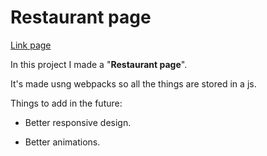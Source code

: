 # Restaurant page
[Link page](https://vlunaklick.github.io/restaurant_page/)

In this project I made a "**Restaurant page**".

It's made usng webpacks so all the things are stored in a js.

Things to add in the future: 

   * Better responsive design.

   * Better animations.

